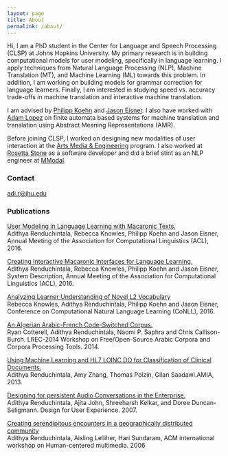 ```yaml
---
layout: page
title: About
permalink: /about/
---
```

Hi, I am a PhD student in the Center for Language and Speech Processing (CLSP) at Johns Hopkins University. My primary research is in building computational models for user modeling, specifically in language learning. I apply techniques from Natural Language Processing (NLP), Machine Translation (MT), and Machine Learning (ML) towards this problem. In addition, I am working on building models for grammar correction for language learners. Finally, I am interested in studying speed vs. accuracy trade-offs in machine translation and interactive machine translation.

I am advised by [Philipp Koehn](http://www.cs.jhu.edu/~phi/) and [Jason Eisner](http://www.cs.jhu.edu/~jason/). I also have worked with [Adam Lopez](http://alopez.github.io/) on finite automata based systems for machine translation and translation using Abstract Meaning Representations (AMR). 

Before joining CLSP, I worked on designing new modalities of user interaction at the [Arts Media & Engineering](https://artsmediaengineering.asu.edu/) program. I also worked at [Rosetta Stone](http://www.rosettastone.com/) as a software developer and did a brief stint as an NLP engineer at [MModal](https://mmodal.com/).

### Contact

[adi.r@jhu.edu](mailto:adi.r@jhu.edu)

### Publications
[User Modeling in Language Learning with Macaronic Texts.](http://aclweb.org/anthology/P/P16/P16-1175.pdf)  
Adithya Renduchintala, Rebecca Knowles, Philipp Koehn and Jason Eisner, Annual Meeting of the Association for Computational Linguistics (ACL), 2016.

[Creating Interactive Macaronic Interfaces for Language Learning.](http://aclweb.org/anthology/P/P16/P16-4023.pdf)  
Adithya Renduchintala, Rebecca Knowles, Philipp Koehn and Jason Eisner, System Description, Annual Meeting of the Association for Computational Linguistics (ACL), 2016.

[Analyzing Learner Understanding of Novel L2 Vocabulary](http://aclweb.org/anthology/K/K16/K16-1013.pdf)  
Rebecca Knowles, Adithya Renduchintala, Philipp Koehn and Jason Eisner, Conference on Computational Natural Language Learning (CoNLL), 2016. 

[An Algerian Arabic-French Code-Switched Corpus.](https://ryancotterell.github.io/papers/cotterell+al.osact14.pdf)  
Ryan Cotterell, Adithya Renduchintala, Naomi P. Saphra and Chris Callison-Burch. LREC-2014 Workshop on Free/Open-Source Arabic Corpora and Corpora Processing Tools. 2014. 

[Using Machine Learning and HL7 LOINC DO for Classification of Clinical Documents.](https://knowledge.amia.org/amia-55142-a2013e-1.580047/t-06-1.582200/f-006-1.582201/a-439-1.582683/a-440-1.582680?qr=1)  
Adithya Renduchintala, Amy Zhang, Thomas Polzin, Gilan Saadawi.AMIA, 2013. 

[Designing for persistent Audio Conversations in the Enterprise.](http://dl.acm.org/citation.cfm?doid=1389908.1389923)  
Adithya Renduchintala, Ajita John, Shreeharsh Kelkar, and Doree Duncan-Seligmann. Design for User Experience. 2007.

[Creating serendipitous encounters in a geographically distributed community](http://sundaram.cs.illinois.edu/pubs/2006/hcm17-Renduchintala.pdf)  
Adithya Renduchintala, Aisling Lelliher, Hari Sundaram, ACM international workshop on Human-centered multimedia. 2006

